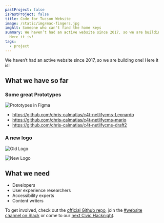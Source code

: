 ```yaml
---
pastProject: false
isPastProject: false
title: Code for Tucson Website
image: /static/img/mac-fingers.jpg
imgAlt: Someone who can't find the home keys
summary: We haven’t had an active website since 2017, so we are building one!
  Here it is!
tags:
  - project
---
```

We haven’t had an active website since 2017, so we are building one! Here it is!

## What we have so far

### Some great Prototypes

  ![Prototypes in Figma](/static/img/prototypes.png "prototypes")

* https://github.com/chris-calmatlas/c4t-netlifycms-Leonardo
* https://github.com/chris-calmatlas/c4t-netlifycms-mario
* https://github.com/chris-calmatlas/c4t-netlifycms-draft2

### A new logo

![Old Logo](/static/img/orig_logo.png "Old Logo")

![New Logo](/static/img/new_logo.png "New Logo")

## What we need

* Developers
* User experience researchers
* Accessibility experts
* Content writers

To get involved, check out the [official Github repo](https://github.com/CodeForTucson/), join the [\#website channel on Slack](https://codefortucson.slack.com/archives/C09AARA9M) or come to our [next Civic Hacknight](https://www.meetup.com/Code-for-Tucson/events/calendar/).